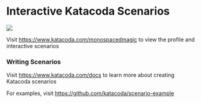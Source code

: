# Interactive Katacoda Scenarios

[![](http://shields.katacoda.com/katacoda/monospacedmagic/count.svg)](https://www.katacoda.com/monospacedmagic "Get your profile on Katacoda.com")

Visit https://www.katacoda.com/monospacedmagic to view the profile and interactive scenarios

### Writing Scenarios
Visit https://www.katacoda.com/docs to learn more about creating Katacoda scenarios

For examples, visit https://github.com/katacoda/scenario-example
